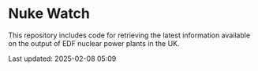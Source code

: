 # Nuke Watch

This repository includes code for retrieving the latest information available on the output of EDF nuclear power plants in the UK.

Last updated: 2025-02-08 05:09
